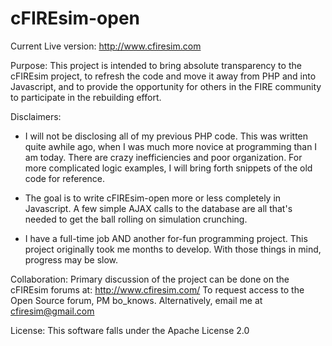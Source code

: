 cFIREsim-open
=============
Current Live version: http://www.cfiresim.com

Purpose:  This project is intended to bring absolute transparency to the cFIREsim project, to refresh the code and move it away from PHP and into Javascript, and to provide the opportunity for others in the FIRE community to participate in the rebuilding effort.

Disclaimers:
- I will not be disclosing all of my previous PHP code. This was written quite awhile ago, when I was much more novice at programming than I am today. There are crazy inefficiencies and poor organization.  For more complicated logic examples, I will bring forth snippets of the old code for reference. 

- The goal is to write cFIREsim-open more or less completely in Javascript. A few simple AJAX calls to the database are all that's needed to get the ball rolling on simulation crunching. 

- I have a full-time job AND another for-fun programming project. This project originally took me months to develop.  With those things in mind, progress may be slow. 
	
Collaboration: Primary discussion of the project can be done on the cFIREsim forums at: http://www.cfiresim.com/    To request access to the Open Source forum, PM bo_knows. Alternatively, email me at cfiresim@gmail.com

License: This software falls under the Apache License 2.0
